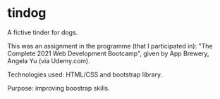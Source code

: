 # tindog 
A fictive tinder for dogs.  

This was an assignment in the programme (that I participated in): 
"The Complete 2021 Web Development Bootcamp", given by App Brewery, Angela Yu (via Udemy.com).

Technologies used:
HTML/CSS and bootstrap library. 

Purpose: improving boostrap skills. 
